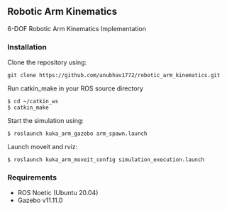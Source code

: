 ## Robotic Arm Kinematics
6-DOF Robotic Arm Kinematics Implementation 


### Installation
Clone the repository using:

    git clone https://github.com/anubhav1772/robotic_arm_kinematics.git

Run catkin_make in your ROS source directory

    $ cd ~/catkin_ws
    $ catkin_make

Start the simulation using:

    $ roslaunch kuka_arm_gazebo arm_spawn.launch

Launch moveit and rviz:

    $ roslaunch kuka_arm_moveit_config simulation_execution.launch

### Requirements
* ROS Noetic (Ubuntu 20.04)
* Gazebo v11.11.0
